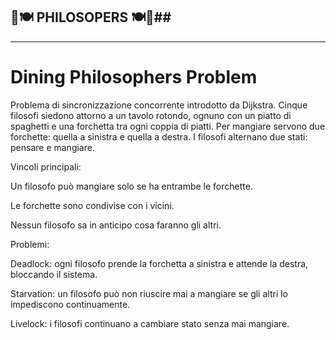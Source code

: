 ## 🧠🍽️ PHILOSOPERS 🍽️🧠##

---
# Dining Philosophers Problem
Problema di sincronizzazione concorrente introdotto da Dijkstra. Cinque filosofi siedono attorno a un tavolo rotondo, ognuno con un piatto di spaghetti e una forchetta tra ogni coppia di piatti. Per mangiare servono due forchette: quella a sinistra e quella a destra. I filosofi alternano due stati: pensare e mangiare.

Vincoli principali:

Un filosofo può mangiare solo se ha entrambe le forchette.

Le forchette sono condivise con i vicini.

Nessun filosofo sa in anticipo cosa faranno gli altri.

Problemi:

Deadlock: ogni filosofo prende la forchetta a sinistra e attende la destra, bloccando il sistema.

Starvation: un filosofo può non riuscire mai a mangiare se gli altri lo impediscono continuamente.

Livelock: i filosofi continuano a cambiare stato senza mai mangiare.
